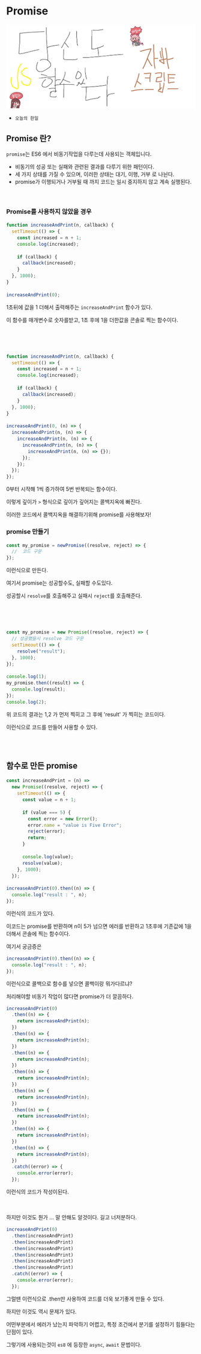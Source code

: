 # Promise

![Alt text](../images/canIReactBG/%EB%8B%B9%EC%8B%A0%EB%8F%84%ED%95%A0%EC%88%98%EC%9E%88%EB%8B%A4%EC%9E%90%EB%B0%94%EC%8A%A4%ED%81%AC%EB%A6%BD%ED%8A%B8.jpg)

- `오늘의 한일`

## Promise 란?

`promise`는 ES6 에서 비동기작업을 다루는데 사용되는 객체입니다.

- 비동기의 성공 또는 실패와 관련된 결과를 다루기 위한 패턴이다.
- 세 가지 상태를 가질 수 있으며, 이러한 상태는 대기, 이행, 거부 로 나뉜다.
- promise가 이행되거나 거부될 때 까지 코드는 일시 중지하지 않고 계속 실행된다.
  <br/>
  <br/>
  <br/>

### Promise를 사용하지 않았을 경우

```js
function increaseAndPrint(n, callback) {
  setTimeout(() => {
    const increased = n + 1;
    console.log(increased);

    if (callback) {
      callback(increased);
    }
  }, 1000);
}

increaseAndPrint(0);
```

1초뒤에 값을 1 더해서 출력해주는 `increaseAndPrint` 함수가 있다.

이 함수를 매개변수로 숫자를받고, 1초 후에 1을 더한값을 콘솔로 찍는 함수이다.

<br/>
<br/>
<br/>

```js
function increaseAndPrint(n, callback) {
  setTimeout(() => {
    const increased = n + 1;
    console.log(increased);

    if (callback) {
      callback(increased);
    }
  }, 1000);
}

increaseAndPrint(0, (n) => {
  increaseAndPrint(n, (n) => {
    increaseAndPrint(n, (n) => {
      increaseAndPrint(n, (n) => {
        increaseAndPrint(n, (n) => {});
      });
    });
  });
});
```

0부터 시작해 1씩 증가하여 5번 반복되는 함수이다.

이렇게 깊이가 `>` 형식으로 깊이가 깊어지는 콜백지옥에 빠진다.

이러한 코드에서 콜백지옥을 해결하기위해 promise를 사용해보자!

### promise 만들기

```js
const my_promise = newPromise((resolve, reject) => {
  //  코드 구문
});
```

이런식으로 만든다.

여기서 promise는 성공할수도, 실패할 수도있다.

성공할시 `resolve`를 호출해주고 실패시 `reject`를 호출해준다.

<br/>
<br/>
<br/>

```js
const my_promise = new Promise((resolve, reject) => {
  // 성공했을시 resolve 코드 구문
  setTimeout(() => {
    resolve("result");
  }, 1000);
});

console.log(1);
my_promise.then((result) => {
  console.log(result);
});
console.log(2);
```

위 코드의 결과는 1,2 가 먼저 찍히고 그 후에 'result' 가 찍히는 코드이다.

이런식으로 코드를 만들어 사용할 수 있다.

<br/>
<br/>

## 함수로 만든 promise

```js
const increaseAndPrint = (n) =>
  new Promise((resolve, reject) => {
    setTimeout(() => {
      const value = n + 1;

      if (value === 5) {
        const error = new Error();
        error.name = "value is Five Error";
        reject(error);
        return;
      }

      console.log(value);
      resolve(value);
    }, 1000);
  });

increaseAndPrint(0).then((n) => {
  console.log("result : ", n);
});
```

이런식의 코드가 있다.

이코드는 promise를 반환하며 n이 5가 넘으면 에러를 반환하고 1초후에 기존값에 1을더해서 콘솔에 찍는 함수이다.

여기서 궁금증은

```js
increaseAndPrint(0).then((n) => {
  console.log("result : ", n);
});
```

이런식으로 콜백으로 함수를 넣으면 콜백이랑 뭐가다르냐?

처리해야할 비동기 작업이 많다면 promise가 더 깔끔하다.

```js
increaseAndPrint(0)
  .then((n) => {
    return increaseAndPrint(n);
  })
  .then((n) => {
    return increaseAndPrint(n);
  })
  .then((n) => {
    return increaseAndPrint(n);
  })
  .then((n) => {
    return increaseAndPrint(n);
  })
  .then((n) => {
    return increaseAndPrint(n);
  })
  .then((n) => {
    return increaseAndPrint(n);
  })
  .then((n) => {
    return increaseAndPrint(n);
  })
  .then((n) => {
    return increaseAndPrint(n);
  })
  .catch((error) => {
    console.error(error);
  });
```

이런식의 코드가 작성이된다.
<br/>
<br/>
<br/>

하지만 이것도 뭔가 ... 말 안해도 알것이다. 길고 너저분하다.

```js
increaseAndPrint(0)
  .then(increaseAndPrint)
  .then(increaseAndPrint)
  .then(increaseAndPrint)
  .then(increaseAndPrint)
  .then(increaseAndPrint)
  .then(increaseAndPrint)
  .catch((error) => {
    console.error(error);
  });
```

그럴땐 이런식으로 .then만 사용하여 코드를 더욱 보기좋게 만들 수 있다.

하지만 이것도 역시 문제가 있다.

어떤부분에서 에러가 났는지 파악하기 어렵고, 특정 조건에서 분기를 설정하기 힘들다는 단점이 있다.

그렇기에 사용되는것이 `es8` 에 등장한 `async`, `await` 문법이다.
